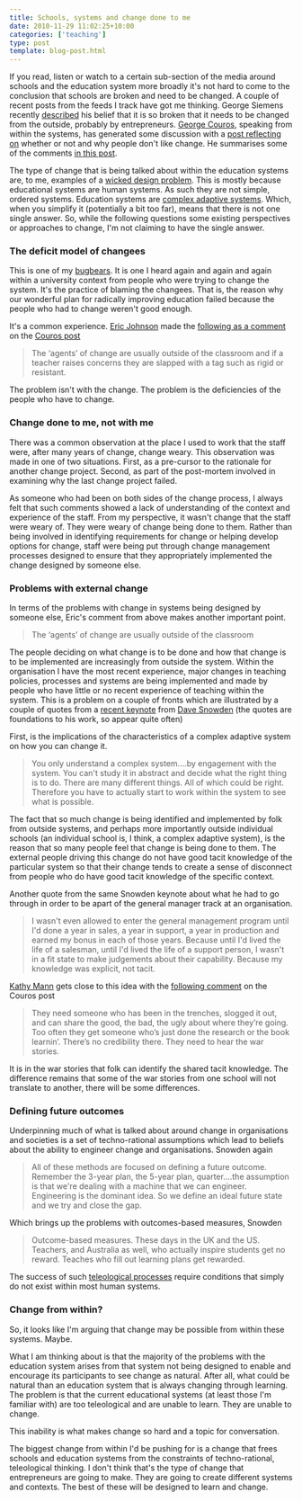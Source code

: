 ```yaml
---
title: Schools, systems and change done to me
date: 2010-11-29 11:02:25+10:00
categories: ['teaching']
type: post
template: blog-post.html
---
```

If you read, listen or watch to a certain sub-section of the media around schools and the education system more broadly it's not hard to come to the conclusion that schools are broken and need to be changed. A couple of recent posts from the feeds I track have got me thinking. George Siemens recently [described](http://www.elearnspace.org/blog/2010/11/26/the-urgent-need-for-educationlearning-tech-entrepreneurs/) his belief that it is so broken that it needs to be changed from the outside, probably by entrepreneurs. [George Couros](http://georgecouros.ca/), speaking from within the systems, has generated some discussion with a [post reflecting on](http://georgecouros.ca/blog/archives/1498) whether or not and why people don't like change. He summarises some of the comments [in this post](http://georgecouros.ca/blog/archives/1500).

The type of change that is being talked about within the education systems are, to me, examples of a [wicked design problem](http://en.wikipedia.org/wiki/Wicked_problem). This is mostly because educational systems are human systems. As such they are not simple, ordered systems. Education systems are [complex adaptive systems](http://en.wikipedia.org/wiki/Complex_adaptive_system). Which, when you simplify it (potentially a bit too far), means that there is not one single answer. So, while the following questions some existing perspectives or approaches to change, I'm not claiming to have the single answer.

### The deficit model of changees

This is one of my [bugbears](http://en.wikipedia.org/wiki/Bugbear). It is one I heard again and again and again within a university context from people who were trying to change the system. It's the practice of blaming the changees. That is, the reason why our wonderful plan for radically improving education failed because the people who had to change weren't good enough.

It's a common experience. [Eric Johnson](https://sites.google.com/site/yourkidsteachersite/) made the [following as a comment](http://georgecouros.ca/blog/archives/1498#comment-4300) on the [Couros post](http://georgecouros.ca/blog/archives/1498)

> The ‘agents’ of change are usually outside of the classroom and if a teacher raises concerns they are slapped with a tag such as rigid or resistant.

The problem isn't with the change. The problem is the deficiencies of the people who have to change.

### Change done to me, not with me

There was a common observation at the place I used to work that the staff were, after many years of change, change weary. This observation was made in one of two situations. First, as a pre-cursor to the rationale for another change project. Second, as part of the post-mortem involved in examining why the last change project failed.

As someone who had been on both sides of the change process, I always felt that such comments showed a lack of understanding of the context and experience of the staff. From my perspective, it wasn't change that the staff were weary of. They were weary of change being done to them. Rather than being involved in identifying requirements for change or helping develop options for change, staff were being put through change management processes designed to ensure that they appropriately implemented the change designed by someone else.

### Problems with external change

In terms of the problems with change in systems being designed by someone else, Eric's comment from above makes another important point.

> The ‘agents’ of change are usually outside of the classroom

The people deciding on what change is to be done and how that change is to be implemented are increasingly from outside the system. Within the organisation I have the most recent experience, major changes in teaching policies, processes and systems are being implemented and made by people who have little or no recent experience of teaching within the system. This is a problem on a couple of fronts which are illustrated by a couple of quotes from a [recent keynote](http://www.cognitive-edge.com/podcastdetails.php?podid=109) from [Dave Snowden](http://www.cognitive-edge.com/blogs/dave/) (the quotes are foundations to his work, so appear quite often)

First, is the implications of the characteristics of a complex adaptive system on how you can change it.

> You only understand a complex system....by engagement with the system. You can't study it in abstract and decide what the right thing is to do. There are many different things. All of which could be right. Therefore you have to actually start to work within the system to see what is possible.

The fact that so much change is being identified and implemented by folk from outside systems, and perhaps more importantly outside individual schools (an individual school is, I think, a complex adaptive system), is the reason that so many people feel that change is being done to them. The external people driving this change do not have good tacit knowledge of the particular system so that their change tends to create a sense of disconnect from people who do have good tacit knowledge of the specific context.

Another quote from the same Snowden keynote about what he had to go through in order to be apart of the general manager track at an organisation.

> I wasn't even allowed to enter the general management program until I'd done a year in sales, a year in support, a year in production and earned my bonus in each of those years. Because until I'd lived the life of a salesman, until I'd lived the life of a support person, I wasn't in a fit state to make judgements about their capability. Because my knowledge was explicit, not tacit.

[Kathy Mann](http://katherinecmann.wordpress.com/) gets close to this idea with the [following comment](http://georgecouros.ca/blog/archives/1498#comment-4314) on the Couros post

> They need someone who has been in the trenches, slogged it out, and can share the good, the bad, the ugly about where they’re going. Too often they get someone who’s just done the research or the book learnin’. There’s no credibility there. They need to hear the war stories.

It is in the war stories that folk can identify the shared tacit knowledge. The difference remains that some of the war stories from one school will not translate to another, there will be some differences.

### Defining future outcomes

Underpinning much of what is talked about around change in organisations and societies is a set of techno-rational assumptions which lead to beliefs about the ability to engineer change and organisations. Snowden again

> All of these methods are focused on defining a future outcome. Remember the 3-year plan, the 5-year plan, quarter....the assumption is that we're dealing with a machine that we can engineer. Engineering is the dominant idea. So we define an ideal future state and we try and close the gap.

Which brings up the problems with outcomes-based measures, Snowden

> Outcome-based measures. These days in the UK and the US. Teachers, and Australia as well, who actually inspire students get no reward. Teaches who fill out learning plans get rewarded.

The success of such [teleological processes](/blog2/2009/06/05/teleological-design-definition-and-weaknesses/) require conditions that simply do not exist within most human systems.

### Change from within?

So, it looks like I'm arguing that change may be possible from within these systems. Maybe.

What I am thinking about is that the majority of the problems with the education system arises from that system not being designed to enable and encourage its participants to see change as natural. After all, what could be natural than an education system that is always changing through learning. The problem is that the current educational systems (at least those I'm familiar with) are too teleological and are unable to learn. They are unable to change.

This inability is what makes change so hard and a topic for conversation.

The biggest change from within I'd be pushing for is a change that frees schools and education systems from the constraints of techno-rational, teleological thinking. I don't think that's the type of change that entrepreneurs are going to make. They are going to create different systems and contexts. The best of these will be designed to learn and change.